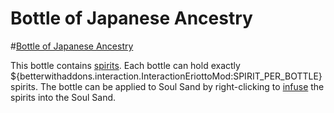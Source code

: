 # Bottle of Japanese Ancestry

#[Bottle of Japanese Ancestry](item:betterwithaddons:ancestry_bottle@0)

This bottle contains [spirits](../mechanics/spirits.md). Each bottle can hold exactly ${betterwithaddons.interaction.InteractionEriottoMod:SPIRIT_PER_BOTTLE} spirits.
The bottle can be applied to Soul Sand by right-clicking to [infuse](../blocks/ancestrysand.md) the spirits into the Soul Sand.